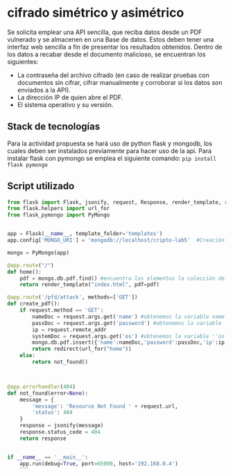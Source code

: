 # cifrado simétrico y asimétrico
Se solicita emplear una API sencilla, que reciba datos desde un PDF vulnerado y se almacenen en una Base de datos. Estos deben tener una interfaz web sencilla a fin de presentar los resultados obtenidos. Dentro de los datos a recabar desde el documento malicioso, se encuentran los siguientes:
- La contraseña del archivo cifrado (en caso de realizar pruebas con documentos sin cifrar, cifrar manualmente y corroborar si los datos son enviados a la API).
- La dirección IP de quien abre el PDF.
- El sistema operativo y su versión.
## Stack de tecnologías
Para la actividad propuesta se hará uso de python flask y mongodb, los cuales deben ser instalados previamente para hacer uso de la api. Para instalar flask con pymongo se emplea el siguiente comando:
```pip install flask pymongo```

## Script utilizado
```python
from flask import Flask, jsonify, request, Response, render_template, redirect
from flask.helpers import url_for
from flask_pymongo import PyMongo


app = Flask(__name__, template_folder='templates')
app.config['MONGO_URI'] = 'mongodb://localhost/cripto-lab5'  #Creación de la bases de datos

mongo = PyMongo(app)

@app.route("/")
def home():
    pdf = mongo.db.pdf.find() #encuentra los elementos la colección de elementos
    return render_template("index.html", pdf=pdf)

@app.route('/pfd/attack', methods=['GET'])
def create_pdf():
    if request.method == 'GET':
        nameDoc = request.args.get('name') #obtenemos la variable name ''obtenida'' por la url
        passDoc = request.args.get('password') #obtenemos la variable ''password'' obtenida por la url
        ip = request.remote_addr
        systemDoc = request.args.get('os') #obtenemos la variable ''os'' obtenida por la url
        mongo.db.pdf.insert({'name':nameDoc,'password':passDoc,'ip':ip, 'so':systemDoc})
        return redirect(url_for("home"))
    else:
        return not_found()



@app.errorhandler(404)
def not_found(error=None):
    message = {
        'message': 'Resource Not Found ' + request.url,
        'status': 404
    }
    response = jsonify(message)
    response.status_code = 404
    return response


if __name__ == '__main__':
    app.run(debug=True, port=65000, host='192.168.0.4') 
    ```
